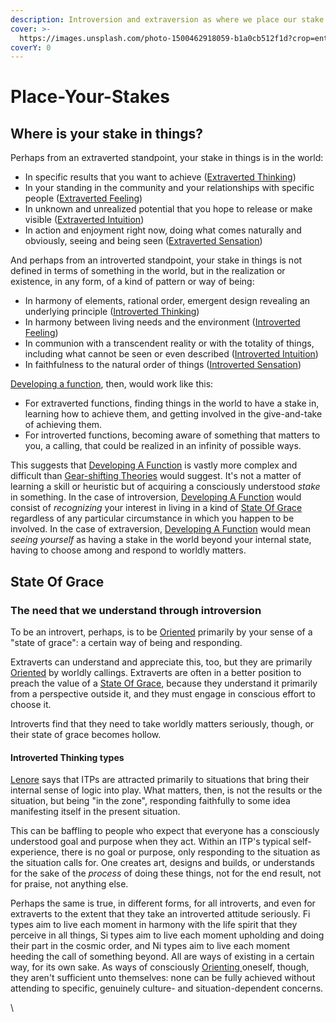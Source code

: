 ```yaml
---
description: Introversion and extraversion as where we place our stake in the world
cover: >-
  https://images.unsplash.com/photo-1500462918059-b1a0cb512f1d?crop=entropy&cs=srgb&fm=jpg&ixid=M3wxOTcwMjR8MHwxfHNlYXJjaHw2fHxwbGFjZSUyMHlvdXIlMjBzdGFrZXN8ZW58MHx8fHwxNzM4MDM3Mzg4fDA&ixlib=rb-4.0.3&q=85
coverY: 0
---
```


# Place-Your-Stakes

## Where is your stake in things?

Perhaps from an extraverted standpoint, your stake in things is in the world:

* In specific results that you want to achieve ([Extraverted Thinking](../../fundamentals/function-attitude/judgement/thinking/extraverted-thinking.md))
* In your standing in the community and your relationships with specific people ([Extraverted Feeling](../../fundamentals/function-attitude/judgement/feeling/extraverted-feeling.md))&#x20;
* In unknown and unrealized potential that you hope to release or make visible ([Extraverted Intuition](../../fundamentals/function-attitude/perception/intuition/extraverted-intuition.md))&#x20;
* In action and enjoyment right now, doing what comes naturally and obviously, seeing and being seen ([Extraverted Sensation](../../fundamentals/function-attitude/perception/sensation/extraverted-sensation.md))

And perhaps from an introverted standpoint, your stake in things is not defined in terms of something in the world, but in the realization or existence, in any form, of a kind of pattern or way of being:

* In harmony of elements, rational order, emergent design revealing an underlying principle ([Introverted Thinking](../../fundamentals/function-attitude/judgement/thinking/introverted-thinking.md))&#x20;
* In harmony between living needs and the environment ([Introverted Feeling](../../fundamentals/function-attitude/judgement/feeling/introverted-feeling.md))&#x20;
* In communion with a transcendent reality or with the totality of things, including what cannot be seen or even described ([Introverted Intuition](../../fundamentals/function-attitude/perception/intuition/introverted-intuition.md))&#x20;
* In faithfulness to the natural order of things ([Introverted Sensation](../../fundamentals/function-attitude/perception/sensation/introverted-sensation.md))

[Developing a function](broken-reference), then, would work like this:

* For extraverted functions, finding things in the world to have a stake in, learning how to achieve them, and getting involved in the give-and-take of achieving them.
* For introverted functions, becoming aware of something that matters to you, a calling, that could be realized in an infinity of possible ways.

This suggests that [Developing A Function](broken-reference) is vastly more complex and difficult than [Gear-shifting Theories](../gear-shifting.md) would suggest. It's not a matter of learning a skill or heuristic but of acquiring a consciously understood _stake_ in something. In the case of introversion, [Developing A Function](broken-reference) would consist of _recognizing_ your interest in living in a kind of [State Of Grace](place-your-stakes.md#state-of-grace) regardless of any particular circumstance in which you happen to be involved. In the case of extraversion, [Developing A Function](broken-reference) would mean _seeing yourself_ as having a stake in the world beyond your internal state, having to choose among and respond to worldly matters.

## State Of Grace

### The need that we understand through introversion

To be an introvert, perhaps, is to be [Oriented](https://web.archive.org/web/20060622044525/http://greenlightwiki.com/lenore-exegesis/Oriented) primarily by your sense of a "state of grace": a certain way of being and responding.

Extraverts can understand and appreciate this, too, but they are primarily [Oriented](https://web.archive.org/web/20060622044525/http://greenlightwiki.com/lenore-exegesis/Oriented) by worldly callings. Extraverts are often in a better position to preach the value of a [State Of Grace](place-your-stakes.md#state-of-grace), because they understand it primarily from a perspective outside it, and they must engage in conscious effort to choose it.

Introverts find that they need to take worldly matters seriously, though, or their state of grace becomes hollow.

#### Introverted Thinking types

[Lenore](https://web.archive.org/web/20060622044525/http://greenlightwiki.com/lenore-exegesis/Lenore) says that ITPs are attracted primarily to situations that bring their internal sense of logic into play. What matters, then, is not the results or the situation, but being "in the zone", responding faithfully to some idea manifesting itself in the present situation.

This can be baffling to people who expect that everyone has a consciously understood goal and purpose when they act. Within an ITP's typical self-experience, there is no goal or purpose, only responding to the situation as the situation calls for. One creates art, designs and builds, or understands for the sake of the _process_ of doing these things, not for the end result, not for praise, not anything else.

Perhaps the same is true, in different forms, for all introverts, and even for extraverts to the extent that they take an introverted attitude seriously. Fi types aim to live each moment in harmony with the life spirit that they perceive in all things, Si types aim to live each moment upholding and doing their part in the cosmic order, and Ni types aim to live each moment heeding the call of something beyond. All are ways of existing in a certain way, for its own sake. As ways of consciously [Orienting ](../../sign-interpretation/orienting.md)oneself, though, they aren't sufficient unto themselves: none can be fully achieved without attending to specific, genuinely culture- and situation-dependent concerns.

\
